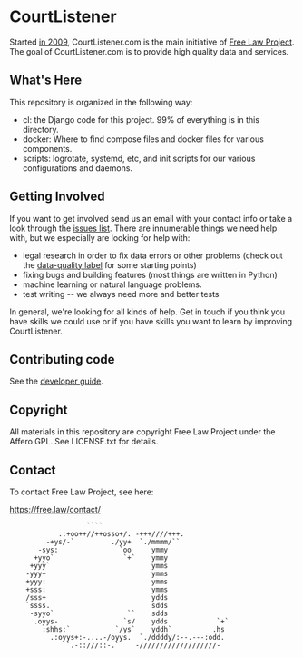 # CourtListener

Started [in 2009][me], CourtListener.com is the main initiative of [Free Law Project][flp]. The goal of CourtListener.com is to provide high quality data and services.

## What's Here

This repository is organized in the following way:

 - cl: the Django code for this project. 99% of everything is in this directory.
 - docker: Where to find compose files and docker files for various components.
 - scripts: logrotate, systemd, etc, and init scripts for our various configurations and daemons.


## Getting Involved

If you want to get involved send us an email with your contact info or take a look through the [issues list][issues]. There are innumerable things we need help with, but we especially are looking for help with:

 - legal research in order to fix data errors or other problems (check out the [data-quality label][dq] for some starting points)
 - fixing bugs and building features (most things are written in Python)
 - machine learning or natural language problems.
 - test writing -- we always need more and better tests

In general, we're looking for all kinds of help. Get in touch if you think you have skills we could use or if you have skills you want to learn by improving CourtListener.


## Contributing code

See the [developer guide][developing].


## Copyright

All materials in this repository are copyright Free Law Project under the Affero GPL. See LICENSE.txt for details.


## Contact

To contact Free Law Project, see here:

https://free.law/contact/


                       ````
                .:+oo++//++osso+/. -+++////+++.
             -+ys/-`         ./yy+  `./mmmm/``
           -sys:               `oo     ymmy
          +yyo`                 `+`    ymmy
         +yyy`                         ymms
        -yyy+                          ymms
        +yyy:                          ymms
        +sss:                          ymms
        /sss+                          ydds
        `ssss.                         sdds
         -syyo`                  ``    sdds
          .oyys-                `s/    ydds            `+`
            :shhs:`           `/ys`    yddh`          .hs
              .:oyys+:-....-/oyys.  `./ddddy/:--.---:odd.
                  `.-::///::-.`    -///////////////////-


[issues]: https://github.com/freelawproject/courtlistener/issues
[hw]: https://github.com/freelawproject/courtlistener/labels/help%20wanted
[dq]: https://github.com/freelawproject/courtlistener/labels/data-quality
[flp]: https://free.law/
[developing]: https://github.com/freelawproject/courtlistener/blob/main/DEVELOPING.md
[me]: https://github.com/freelawproject/courtlistener/commit/90db0eb433990a7fd5e8cbe5b0fffef5fbf8e4f6
